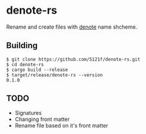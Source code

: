 # denote-rs

Rename and create files with [denote](https://github.com/protesilaos/denote) name shcheme.

## Building

```
$ git clone https://github.com/5121f/denote-rs.git
$ cd denote-rs
$ cargo build --release
$ target/release/denote-rs --version
0.1.0
```

## TODO

- Signatures
- Changing front matter
- Rename file based on it's front matter
